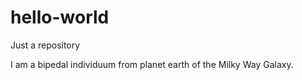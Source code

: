 # hello-world
Just a repository

I am a bipedal individuum from planet earth of the Milky Way Galaxy.
